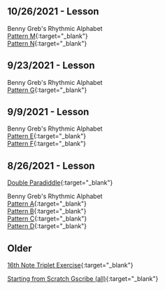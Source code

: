 [//]: # (If want to open in new tab, use {:target="\_blank"} after the URL)
## 10/26/2021 - Lesson

Benny Greb's Rhythmic Alphabet\
[Pattern M](https://gscribe.com/share/t3L5cxCZGrgdpnNt8){:target="\_blank"}\
[Pattern N](https://gscribe.com/share/2L1MoHBC82qRaxpx9){:target="\_blank"}

## 9/23/2021 - Lesson

Benny Greb's Rhythmic Alphabet\
[Pattern G](https://gscribe.com/share/mwthDjYJQE8tAHoG8){:target="\_blank"}

## 9/9/2021 - Lesson

Benny Greb's Rhythmic Alphabet\
[Pattern E](https://gscribe.com/share/FQVSC9asT1P5gwBq7){:target="\_blank"}\
[Pattern F](https://gscribe.com/share/51zcbUCe7unCwXYT9){:target="\_blank"}

## 8/26/2021 - Lesson

[Double Paradiddle](https://gscribe.com/share/JWREPLz6gkRwTjt79){:target="\_blank"}

Benny Greb's Rhythmic Alphabet\
[Pattern A](https://gscribe.com/share/ZCNzMZyW9eiCzBa46){:target="\_blank"}\
[Pattern B](https://gscribe.com/share/aDViJ4ddpv1NULSj7){:target="\_blank"}\
[Pattern C](https://gscribe.com/share/ZUoS3MUTqnZDmSG38){:target="\_blank"}\
[Pattern D](https://gscribe.com/share/8NkbuCEYDkSuRpoHA){:target="\_blank"}

## Older

[16th Note Triplet Exercise](https://gscribe.com/share/423JrboEhUWBLneJ9){:target="\_blank"}

[Starting from Scratch Gscribe (all)](https://www.mikeslessons.com/course/summary/starting-from-scratch){:target="\_blank"}
